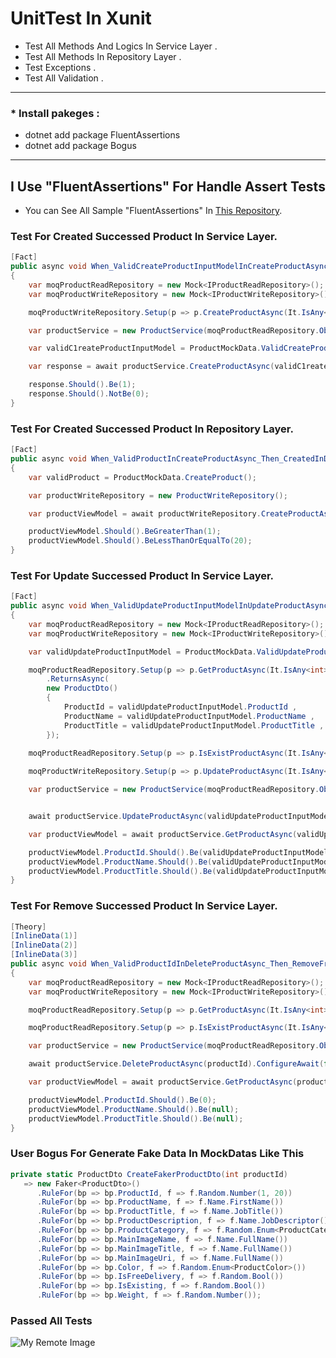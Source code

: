 # UnitTest In Xunit

 * Test All Methods And Logics In Service Layer .
 * Test All Methods In Repository Layer .
 * Test Exceptions .
 * Test All Validation .
----
### * Install pakeges :
* dotnet add package FluentAssertions
* dotnet add package Bogus
----

## I Use "FluentAssertions" For Handle Assert Tests 
* You can See All Sample "FluentAssertions" In [This Repository](https://github.com/nosratifarhad/FluentAssertions.git/).


### Test For Created Successed Product In Service Layer.
```csharp
[Fact]
public async void When_ValidCreateProductInputModelInCreateProductAsync_Then_ReturnCreatedProductId()
{
    var moqProductReadRepository = new Mock<IProductReadRepository>();
    var moqProductWriteRepository = new Mock<IProductWriteRepository>();

    moqProductWriteRepository.Setup(p => p.CreateProductAsync(It.IsAny<Product>())).ReturnsAsync(1);

    var productService = new ProductService(moqProductReadRepository.Object, moqProductWriteRepository.Object);

    var validC1reateProductInputModel = ProductMockData.ValidCreateProductInputModel();

    var response = await productService.CreateProductAsync(validC1reateProductInputModel).ConfigureAwait(false);

    response.Should().Be(1);
    response.Should().NotBe(0);
}
```

### Test For Created Successed Product In Repository Layer.
```csharp
[Fact]
public async void When_ValidProductInCreateProductAsync_Then_CreatedInDatabase()
{
    var validProduct = ProductMockData.CreateProduct();

    var productWriteRepository = new ProductWriteRepository();

    var productViewModel = await productWriteRepository.CreateProductAsync(validProduct).ConfigureAwait(false);

    productViewModel.Should().BeGreaterThan(1);
    productViewModel.Should().BeLessThanOrEqualTo(20);
}
```

### Test For Update Successed Product In Service Layer.
```csharp
[Fact]
public async void When_ValidUpdateProductInputModelInUpdateProductAsync_Then_UpdatedDatabase()
{
    var moqProductReadRepository = new Mock<IProductReadRepository>();
    var moqProductWriteRepository = new Mock<IProductWriteRepository>();

    var validUpdateProductInputModel = ProductMockData.ValidUpdateProductInputModel();

    moqProductReadRepository.Setup(p => p.GetProductAsync(It.IsAny<int>()))
        .ReturnsAsync(
        new ProductDto() 
        { 
            ProductId = validUpdateProductInputModel.ProductId ,
            ProductName = validUpdateProductInputModel.ProductName ,
            ProductTitle = validUpdateProductInputModel.ProductTitle ,
        });

    moqProductReadRepository.Setup(p => p.IsExistProductAsync(It.IsAny<int>())).ReturnsAsync(true);
        
    moqProductWriteRepository.Setup(p => p.UpdateProductAsync(It.IsAny<Product>()));

    var productService = new ProductService(moqProductReadRepository.Object, moqProductWriteRepository.Object);


    await productService.UpdateProductAsync(validUpdateProductInputModel).ConfigureAwait(false);

    var productViewModel = await productService.GetProductAsync(validUpdateProductInputModel.ProductId).ConfigureAwait(false);

    productViewModel.ProductId.Should().Be(validUpdateProductInputModel.ProductId);
    productViewModel.ProductName.Should().Be(validUpdateProductInputModel.ProductName);
    productViewModel.ProductTitle.Should().Be(validUpdateProductInputModel.ProductTitle);
}
```
### Test For Remove Successed Product In Service Layer.
```csharp
[Theory]
[InlineData(1)]
[InlineData(2)]
[InlineData(3)]
public async void When_ValidProductIdInDeleteProductAsync_Then_RemoveFromDataBase(int productId)
{
    var moqProductReadRepository = new Mock<IProductReadRepository>();
    var moqProductWriteRepository = new Mock<IProductWriteRepository>();

    moqProductReadRepository.Setup(p => p.GetProductAsync(It.IsAny<int>())).ReturnsAsync(new ProductDto());

    moqProductReadRepository.Setup(p => p.IsExistProductAsync(It.IsAny<int>())).ReturnsAsync(true);

    var productService = new ProductService(moqProductReadRepository.Object, moqProductWriteRepository.Object);

    await productService.DeleteProductAsync(productId).ConfigureAwait(false);

    var productViewModel = await productService.GetProductAsync(productId).ConfigureAwait(false);

    productViewModel.ProductId.Should().Be(0);
    productViewModel.ProductName.Should().Be(null);
    productViewModel.ProductTitle.Should().Be(null);
}
```

### User Bogus For Generate Fake Data In MockDatas Like This
```csharp
private static ProductDto CreateFakerProductDto(int productId)
   => new Faker<ProductDto>()
      .RuleFor(bp => bp.ProductId, f => f.Random.Number(1, 20))
      .RuleFor(bp => bp.ProductName, f => f.Name.FirstName())
      .RuleFor(bp => bp.ProductTitle, f => f.Name.JobTitle())
      .RuleFor(bp => bp.ProductDescription, f => f.Name.JobDescriptor())
      .RuleFor(bp => bp.ProductCategory, f => f.Random.Enum<ProductCategory>())
      .RuleFor(bp => bp.MainImageName, f => f.Name.FullName())
      .RuleFor(bp => bp.MainImageTitle, f => f.Name.FullName())
      .RuleFor(bp => bp.MainImageUri, f => f.Name.FullName())
      .RuleFor(bp => bp.Color, f => f.Random.Enum<ProductColor>())
      .RuleFor(bp => bp.IsFreeDelivery, f => f.Random.Bool())
      .RuleFor(bp => bp.IsExisting, f => f.Random.Bool())
      .RuleFor(bp => bp.Weight, f => f.Random.Number());
```

### Passed All Tests
![My Remote Image](https://github.com/nosratifarhad/UnitTest_XUnit_Mock_Faker/blob/main/doc/runresult.png)
